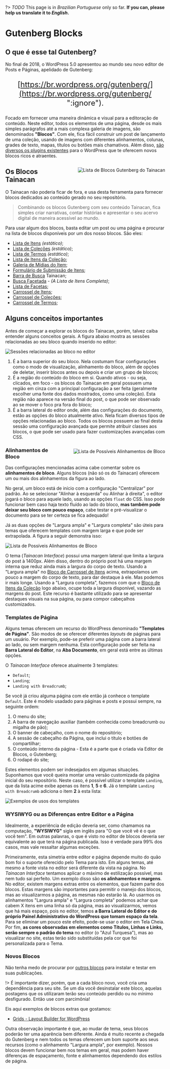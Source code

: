 ?> _TODO_ This page is in _Brazilian Portuguese_ only so far. **If you can, please help us translate it to _English_.**

# Gutenberg Blocks

## O que é esse tal Gutenberg?

No final de 2018, o WordPress 5.0 apresentou ao mundo seu novo editor de Posts e Páginas, apelidado de Gutenberg:

<div style="text-align: center; font-size: 1.5rem;">

[https://br.wordpress.org/gutenberg/](https://br.wordpress.org/gutenberg/ ":ignore").

</div>

Focado em fornecer uma maneira dinâmica e visual para a editoração de conteúdo. Neste editor, todos os elementos de uma página, desde os mais simples parágrafos até a mais complexa galeria de imagens, são denominados **"Blocos"**. Com ele, fica fácil construir um post de lançamento de uma coleção, usando de imagens com diferentes alinhamentos, colunas, grades de texto, mapas, títulos ou botões mais chamativos. Além disso, [são diversos os plugins existentes](https://br.wordpress.org/plugins/browse/blocks/ ":ignore") para o WordPress que te oferecem novos blocos ricos e atraentes.

<div style="float: right; margin-left: 32px;">

![Lista de Blocos Gutenberg do Tainacan](/_assets/images/gutenberg-blocks-list.jpg ":size=450")

</div>

## Os Blocos Tainacan

O Tainacan não poderia ficar de fora, e usa desta ferramenta para fornecer blocos dedicados ao conteúdo gerado no seu repositório.

> Combinando os blocos Gutenberg com seu conteúdo Tainacan, fica simples criar narrativas, contar histórias e apresentar o seu acervo digital de maneira acessível ao mundo.

Para usar algum dos blocos, basta editar um post ou uma página e procurar na lista de blocos disponíveis por um dos nosso blocos. São eles:

- [Lista de Itens](/blocks-items#lista-de-itens) _(estático)_;
- [Lista de Coleções](/blocks-collections#lista-de-coleções) _(estático)_;
- [Lista de Termos](/blocks-terms#lista-de-termos) _(estático)_;
- [Lista de Itens da Coleção](/blocks-items#lista-de-itens-da-coleção);
- [Galeria de Mídias do Item](/pt-br/blocks-item#galeria-de-midias-do-item);
- [Formulário de Submissão de Itens](/blocks-item#formulário-de-submissão-de-itens);
- [Barra de Busca](/blocks-items#barra-de-busca-tainacan) Tainacan;
- [Busca Facetada](/blocks-items#busca-facetada) - _(A Lista de Itens Completa)_;
- [Lista de Facetas](/blocks-facets#lista-de-facetas);
- [Carrossel de Itens](/blocks-items#carrossel-de-itens);
- [Carrossel de Coleções](/blocks-collections#carrossel-de-coleções);
- [Carrossel de Termos](/blocks-terms#carrossel-de-termos);

## Alguns conceitos importantes

Antes de começar a explorar os blocos do Tainacan, porém, talvez caiba entender alguns conceitos gerais. A figura abaixo mostra as sessões relacionadas ao seu bloco quando inserido no editor:

![Sessões relacionadas ao bloco no editor](/pt-br/_assets/images/gutenberg-blocks-sections.jpg)

1. É a barra superior do seu bloco. Nela costumam ficar configurações como o modo de visualização, alinhamento do bloco, além de opções de deletar, inserir blocos antes ou depois e criar um grupo de blocos;
2. É a região do conteúdo do bloco em si. Quando ativos - ou seja, clicados, em foco - os blocos do Tainacan em geral possuem uma região em cinza com a principal configuração a ser feita (geralmente escolher uma fonte dos dados mostrados, como uma coleção). Esta região não aparece na versão final do post, o que pode ser observado ao se mover o foco pra fora do bloco;
3. É a barra lateral do editor onde, além das configurações do documento, estão as opções do bloco atualmente ativo. Nela ficam diversos tipos de opções relacionadas ao bloco. Todos os blocos possuem ao final desta sessão uma configuração avançada que permite atribuir classes aos blocos, o que pode ser usado para fazer customizações avançadas com CSS.

<div style="float: right; margin-left: 32px;">

![Lista de Possíveis Alinhamentos de Bloco](/_assets/images/gutenberg-blocks-alignments.png ":size=250")

</div>

### Alinhamentos de Bloco

Das configurações mencionadas acima cabe comentar sobre os **alinhamentos de bloco**. Alguns blocos (não só os do Tainacan) oferecem um ou mais dos alinhamentos da figura ao lado.

No geral, um bloco está de início com a configuração "Centralizar" por padrão. Ao se selecionar "Alinhar à esquerda" ou Alinhar à direita", o editor jogará o bloco para aquele lado, usando as opções `float` do CSS. Isso pode funcionar bem caso haja texto fluído ao lado do bloco, **mas também pode deixar seu bloco com pouco espaço**, cabe testar e pré-visualizar o documento para se ter certeza se fica adequado!

Já as duas opções de "Largura ampla" e "Largura completa" são úteis para temas que oferecem templates com margem larga e que pode ser extrapolada. A figura a seguir demonstra isso:

![Lista de Possíveis Alinhamentos de Bloco](/pt-br/_assets/images/gutenberg-wide-alignment.jpg)

O tema (_Tainacan Interface_) possui uma margem lateral que limita a largura do post à 1400px. Além disso, dentro do próprio post há uma margem interna que reduz ainda mais a largura do corpo de texto. Usando a "Largura ampla" no [Bloco de Carrossel de Itens](#carrossel-de-itens) acima, extrapolamos um pouco a margem do corpo de texto, para dar destaque à ele. Mas podemos ir mais longe. Usando a "Largura completa", fazemos com que o [Bloco de Itens da Coleção](#lista-de-itens-da-coleção) logo abaixo, ocupe toda a largura disponível, vazando as margens do post. Este recurso é bastante utilizado para se apresentar destaques visuais na sua página, ou para compor cabeçalhos customizados.

### Templates de Página

Alguns temas oferecem um recurso do WordPress denominado **"Templates de Página"**. São modos de se oferecer diferentes _layouts_ de páginas para um usuário. Por exemplo, pode-se preferir uma página com a barra lateral ao lado, ou sem margem nenhuma. Esta configuração pode ser feita na **Barra Lateral do Editor**, na **Aba Documento**, em geral está entre as últimas opções.

O _Tainacan Interface_ oferece atualmente 3 templates:

- `Default`;
- `Landing`;
- `Landing with Breadcrumb`;

Se você já criou alguma página com ele então já conhece o template `Default`. Este é modelo usadado para páginas e posts e possui sempre, na seguinte ordem:

1. O menu do site;
2. A barra de navegação auxiliar (também conhecida como breadcrumb ou migalha de pão);
3. O banner de cabeçalho, com o nome do repositório;
4. A sessão de cabeçalho da Página, que inclui o título e botões de compartilhar;
5. O conteúdo interno da página - Esta é a parte que é criada via Editor de Blocos, o Gutenberg;
6. O rodapé do site;

Estes elementos podem ser indesejados em algumas situações. Suponhamos que você queira montar uma versão customizada da página inicial do seu repositório. Neste caso, é possível utilizar o template `Landing`, que da lista acime exibe apenas os itens **1**, **5** e **6**. Já o template `Landing with Breadcrumb` adiciona o item **2** à esta lista:

![Exemplos de usos dos templates](/pt-br/_assets/gifs/gutenberg_page_templates.gif)

### WYSIWYG ou as Diferenças entre Editor e a Página

Idealmente, a experiência de edição deveria ser, como chamamos na computação, **"WYSIWYG"** sigla em inglês para "O que você vê é o que você tem". Em outras palavras, o que é visto no editor de blocos deveria ser equivalente ao que terá na página publicada. Isso é verdade para 99% dos casos, mas vale ressaltar algumas exceções.

Primeiramente, esta simetria entre editor e página depende muito do quão bom foi o suporte oferecido pelo Tema para isto. Em alguns temas, até mesmo a fonte vista no editor será diferente da vista na página. No _Tainacan Interface_ tentamos aplicar o máximo de estilização possível, mas nem tudo sai perfeito. Um exemplo disso são **os alinhamentos e margens**. No editor, existem margens extras entre os elementos, que fazem parte dos blocos. Estas margens são importantes para permitir o manejo dos blocos, mas ao visualizarmos a página, as mesmas não estarão lá. Ao usarmos os alinhamentos "Largura ampla" e "Largura completa" podemos achar que cabem X itens em uma linha só da página, mas ao visualizarmos, vemos que há mais espaço, pois no editor, temos **a Barra Lateral do Editor e do próprio Painel Administrativo do WordPress que tomam espaço da tela**. Para se eliminar um pouco este efeito, pode-se usar o editor em Tela Cheia. Por fim, **as cores observadas em elementos como Títulos, Linhas e Links, serão sempre o padrão do tema** no editor (o "Azul Turquesa"), mas ao visualizar no site, estas terão sido substituídas pela cor que foi personalizada para o Tema.

### Novos Blocos

Não tenha medo de procurar por [outros blocos](https://br.wordpress.org/plugins/browse/blocks/ ":ignore") para instalar e testar em suas publicações.

!> É importante dizer, porém, que a cada bloco novo, você cria uma dependência para seu site. Se um dia você desinstalar este bloco, aquelas postagens que os utilizaram terão seu conteúdo perdido ou no mínimo desfigurado. Então use com parcimônia!

Eis aqui exemplos de blocos extras que gostamos:

- [Grids - Layout Builder for WordPress](https://wordpress.org/plugins/grids/ ":ignore")

Outra observação importante é que, ao mudar de tema, seus blocos poderão ter uma aparência bem diferente. Ainda é muito recente a chegada do Gutenberg e nem todos os temas oferecem um bom suporte aos seus recursos (como o alinhamento "Largura ampla", por exemplo). Nossos blocos devem funcionar bem nos temas em geral, mas podem haver diferenças de espaçamento, fonte e alinhamentos dependendo dos estilos de página.
